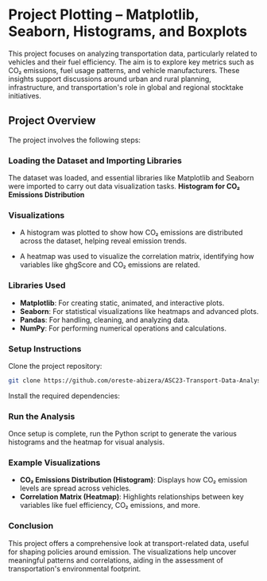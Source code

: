 
# Project Plotting – Matplotlib, Seaborn, Histograms, and Boxplots

This project focuses on analyzing transportation data, particularly related to vehicles and their fuel efficiency. The aim is to explore key metrics such as CO₂ emissions, fuel usage patterns, and vehicle manufacturers. These insights support discussions around urban and rural planning, infrastructure, and transportation's role in global and regional stocktake initiatives.

## Project Overview

The project involves the following steps:

### Loading the Dataset and Importing Libraries

The dataset was loaded, and essential libraries like Matplotlib and Seaborn were imported to carry out data visualization tasks.
**Histogram for CO₂ Emissions Distribution**

### Visualizations

* A histogram was plotted to show how CO₂ emissions are distributed across the dataset, helping reveal emission trends.

* A heatmap was used to visualize the correlation matrix, identifying how variables like ghgScore and CO₂ emissions are related.

### Libraries Used

* **Matplotlib**: For creating static, animated, and interactive plots.
* **Seaborn**: For statistical visualizations like heatmaps and advanced plots.
* **Pandas**: For handling, cleaning, and analyzing data.
* **NumPy**: For performing numerical operations and calculations.

### Setup Instructions

Clone the project repository:

```bash
git clone https://github.com/oreste-abizera/ASC23-Transport-Data-Analysis.git
```

Install the required dependencies:

### Run the Analysis

Once setup is complete, run the Python script to generate the various histograms and the heatmap for visual analysis.

### Example Visualizations

* **CO₂ Emissions Distribution (Histogram)**: Displays how CO₂ emission levels are spread across vehicles.
* **Correlation Matrix (Heatmap)**: Highlights relationships between key variables like fuel efficiency, CO₂ emissions, and more.

### Conclusion

This project offers a comprehensive look at transport-related data, useful for shaping policies around emission. The visualizations help uncover meaningful patterns and correlations, aiding in the assessment of transportation's environmental footprint.
